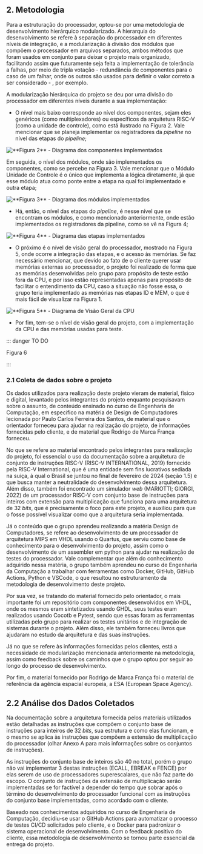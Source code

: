 ## 2. Metodologia

Para a estruturação do processador, optou-se por uma metodologia de
desenvolvimento hierárquico modularizado. A hierarquia do desenvolvimento se 
refere à separação do processador em diferentes níveis de integração, e 
a modularização à divisão dos módulos que compõem o processador em arquivos separados, 
ambos métodos que foram usados em conjunto para deixar o projeto mais organizado, 
facilitando assim que futuramente seja feita a implementação de tolerância a falhas, 
por meio de tripla votação - redundância de componentes para o caso de um falhar, onde 
os outros são usados para definir o valor correto a ser considerado - , por exemplo.

A modularização hierárquica do projeto se deu por uma divisão do processador em
diferentes níveis durante a sua implementação:

- O nível mais baixo corresponde ao nível dos componentes, sejam eles genéricos
  (como multiplexadores) ou específicos da arquitetura RISC-V (como a unidade de
  controle), como está ilustrado na Figura 2. Vale mencionar que se planeja
  implementar os registradores da _pipeline_ no nível das etapas do _pipeline_;

![](/images/reference/components/nivel_componentes.drawio.svg "**Figura 2** - Diagrama dos componentes implementados")

Em seguida, o nível dos módulos, onde são implementados os componentes, como se percebe na Figura 3. Vale mencionar que 
o Módulo Unidade de Controle é o único que implementa a lógica diretamente, já que esse módulo atua como ponte entre a etapa
na qual foi implementado e outra etapa; 

![](/images/reference/components/nivel_modulos.drawio.svg "**Figura 3** - Diagrama dos módulos implementados")

- Há, então, o nível das etapas do _pipeline_, é nesse nível que se encontram os módulos, e como mencionado anteriormente, 
onde estão implementados os registradores da pipeline, como se vê na Figura 4;

![](/images/reference/components/nivel_etapas.drawio.svg "**Figura 4** - Diagrama das etapas implementados")

- O próximo é o nível de visão geral do processador, mostrado na Figura 5, onde ocorre a integração das etapas, e o acesso às 
memórias. Se faz necessário mencionar, que devido ao fato de o cliente querer usar memórias externas ao processador, 
o projeto foi realizado de forma que as memórias desenvolvidas pelo grupo para propósito de teste estão fora da CPU, e por isso 
estão representadas apenas para propósito de facilitar o entendimento da CPU, caso a situação não fosse essa, o grupo teria 
implementado as memórias nas etapas ID e MEM, o que é mais fácil de visualizar na Figura 1.

![](/images/reference/components/nivel_superior.drawio.svg "**Figura 5** - Diagrama de Visão Geral da CPU")

- Por fim, tem-se o nível de visão geral do projeto, com a implementação da CPU e das memórias usadas para teste.

::: danger TO DO

Figura 6

:::

### 2.1 Coleta de dados sobre o projeto

Os dados utilizados para realização deste projeto vieram de material, físico e digital, levantado pelos integrantes do projeto 
enquanto pesquisavam sobre o assunto, de conteúdo ensinado no curso de Engenharia de Computação, em específico na matéria de 
Design de Computadores lecionada por Paulo Carlos Ferreira dos Santos, de material que o orientador forneceu para ajudar na 
realização do projeto, de informações fornecidas pelo cliente, e de material que Rodrigo de Marca França forneceu.

No que se refere ao material encontrado pelos integrantes para realização do projeto, foi essencial o uso da documentação sobre 
a arquitetura de conjunto de instruções RISC-V (RISC-V INTERNATIONAL, 2019) fornecido pela RISC-V International, que é uma 
entidade sem fins lucrativos sediada na suíça, à qual o Brasil se juntou no final de fevereiro de 2024 (seção 1.5) e que busca 
manter a neutralidade do desenvolvimento dessa arquitetura. Além disso, também foi encontrado um 
simulador _web_ (MARIOTTI; GIORGI, 2022) de um processador RISC-V com conjunto base de instruções para inteiros com extensão 
para multiplicação que funciona para uma arquitetura de 32 _bits_, que é precisamente o foco para este projeto, e auxiliou para 
que o fosse possível visualizar como que a arquitetura seria implementada.

Já o conteúdo que o grupo aprendeu realizando a matéria Design de Computadores, se refere ao desenvolvimento de um processador 
de arquitetura MIPS em VHDL usando o Quartus, que serviu como base de conhecimento para o desenvolvimento do projeto, assim 
como o desenvolvimento de um assembler em python para ajudar na realização de testes do processador. Vale complementar que além 
do conhecimento adquirido nessa matéria, o grupo também aprendeu no curso de Engenharia da Computação a trabalhar com 
ferramentas como Docker, GitHub, GitHub Actions, Python e VSCode, o que resultou no estruturamento da metodologia de 
desenvolvimento deste projeto.

Por sua vez, se tratando do material fornecido pelo orientador, o mais importante foi um repositório com componentes 
desenvolvidos em VHDL, onde os mesmos eram sintetizados usando GHDL, seus testes eram realizados usando Cocotb e Pytest, sendo 
que essas foram as ferramentas utilizadas pelo grupo para realizar os testes unitários e de integração de sistemas durante o 
projeto. Além disso, ele também forneceu livros que ajudaram no estudo da arquitetura e das suas instruções.

Já no que se refere às informações fornecidas pelos clientes, está a necessidade de modularização mencionada anteriormente na 
metodologia, assim como feedback sobre os caminhos que o grupo optou por seguir ao longo do processo de desenvolvimento.

Por fim, o material fornecido por Rodrigo de Marca França foi o material de referência da agência espacial europeia, a ESA 
(European Space Agency).

## 2.2 Análise dos Dados Coletados

Na documentação sobre a arquitetura fornecida pelos materiais utilizados estão detalhadas as instruções que compõem o conjunto 
base de instruções para inteiros de 32 _bits_, sua estrutura e como elas funcionam, e o mesmo se aplica às instruções que compõem 
a extensão de multiplicação do processador (olhar Anexo A para mais informações sobre os conjuntos de instruções).

As instruções do conjunto base de inteiros são 40 no total, porém o grupo não vai implementar 3 destas instruções (ECALL, 
EBREAK e FENCE) por elas serem de uso de processadores superescalares, que não faz parte do escopo. O conjunto de instruções da 
extensão de multiplicação serão implementadas se for factível a depender do tempo que sobrar após o término do desenvolvimento 
do processador funcional com as instruções do conjunto base implementadas, como acordado com o cliente.

Baseado nos conhecimentos adquiridos no curso de Engenharia de Computação, decidiu-se usar o GitHub Actions para automatizar o 
processo de testes CI/CD solicitados pelo cliente, e o Docker para padronizar o sistema operacional de desenvolvimento. Com o 
feedback positivo do cliente, essa metodologia de desenvolvimento se tornou parte essencial da entrega do projeto.

